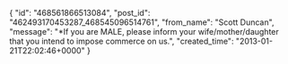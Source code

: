 {
   "id": "468561866513084",
   "post_id": "462493170453287_468545096514761",
   "from_name": "Scott Duncan",
   "message": "*If you are MALE, please inform your wife/mother/daughter that you intend to impose commerce on us.",
   "created_time": "2013-01-21T22:02:46+0000"
 }
